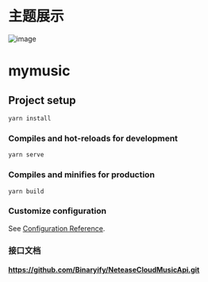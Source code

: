 # 主题展示
![image](https://user-images.githubusercontent.com/83082448/126097496-66ebe62d-b038-4586-a4f4-35ea22c77efc.png)


# mymusic

## Project setup
```
yarn install
```

### Compiles and hot-reloads for development
```
yarn serve
```

### Compiles and minifies for production
```
yarn build
```

### Customize configuration
See [Configuration Reference](https://cli.vuejs.org/config/).

### 接口文档
#### https://github.com/Binaryify/NeteaseCloudMusicApi.git
